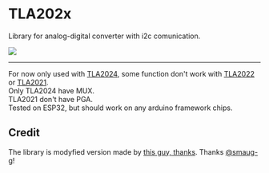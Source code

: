 # TLA202x
Library for analog-digital converter with i2c comunication.

![](https://img.shields.io/badge/License-MIT-blue.svg)
___
For now only used with [TLA2024](https://www.ti.com/product/TLA2024), some function don't work with [TLA2022](https://www.ti.com/product/TLA2022) or [TLA2021](https://www.ti.com/product/TLA2021).\
Only TLA2024 have MUX.\
TLA2021 don't have PGA.\
Tested on ESP32, but should work on any arduino framework chips.

## Credit
The library is modyfied version made by [this guy, thanks](https://github.com/andriyadi/ESP32-TLA2024). Thanks [@smaug-g](https://github.com/smaug-g)!
